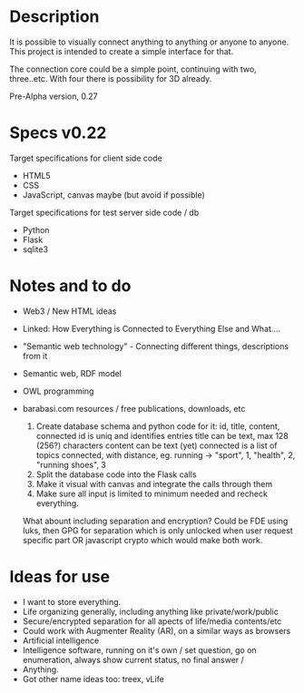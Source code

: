 
Description
=======
It is possible to visually connect anything to anything or anyone to anyone. This project is intended to create a simple interface for that.

The connection core could be a simple point, continuing with two, three..etc. With four there is possibility for 3D already.

Pre-Alpha version, 0.27


Specs v0.22
=======

Target specifications for client side code
  - HTML5
  - CSS
  - JavaScript, canvas maybe (but avoid if possible)

Target specifications for test server side code / db
  - Python
  - Flask
  - sqlite3


Notes and to do
=======

- Web3 / New HTML ideas
- Linked: How Everything is Connected to Everything Else and What....
- "Semantic web technology" - Connecting different things, descriptions from it
- Semantic web, RDF model
- OWL programming
- barabasi.com resources / free publications, downloads, etc

  1. Create database schema and python code for it:  id, title, content, connected
      id is uniq and identifies entries
      title can be text, max 128 (256?) characters
      content can be text (yet)
      connected is a list of topics connected, with distance, eg. running -> "sport", 1, "health", 2, "running shoes", 3
  2. Split the database code into the Flask calls
  3. Make it visual with canvas and integrate the calls through them
  4. Make sure all input is limited to minimum needed and recheck everything.
  
  What abount including separation and encryption? Could be FDE using luks, then GPG for separation which is only unlocked when user request specific part OR javascript crypto which would make both work.


Ideas for use
=======
  - I want to store everything.
  - Life organizing generally, including anything like private/work/public
  - Secure/encrypted separation for all apects of life/media contents/etc
  - Could work with Augmenter Reality (AR), on a similar ways as browsers
  - Artificial intelligence
  - Intelligence software, running on it's own / set question, go on enumeration, always show current status, no final answer /
  - Anything.
  - Got other name ideas too: treex, vLife
